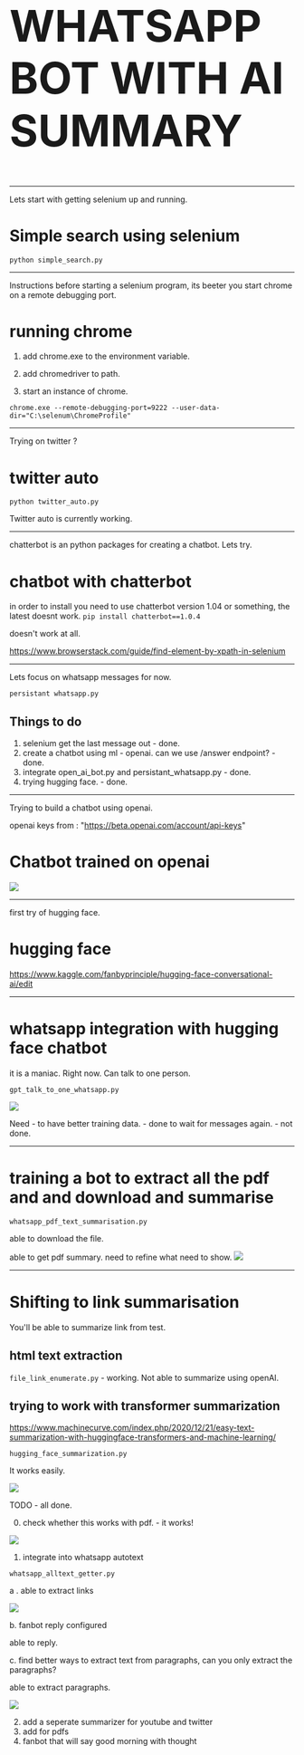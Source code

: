 <style>
.heading-1{
  font-size: 550%!important;
  line-height: 120%!important;
}
</style>

<h1 class="heading-1">
  WHATSAPP BOT WITH AI SUMMARY
</h1>

----------------
Lets start with getting selenium up and running.

# Simple search using selenium

`python simple_search.py`

-----------------
Instructions before starting a selenium program, its beeter you start chrome on a remote debugging port.

# running chrome

1. add chrome.exe to the environment variable. 

2. add chromedriver to path.

3. start an instance of chrome.

```
chrome.exe --remote-debugging-port=9222 --user-data-dir="C:\selenum\ChromeProfile"
```

---------------
Trying on twitter ?

# twitter auto

`python twitter_auto.py`

Twitter auto is currently working.

----------------

chatterbot is an python packages for creating a chatbot. Lets try.

# chatbot with chatterbot

in order to install you need to use chatterbot version 1.04 or something, the latest doesnt work.
`pip install chatterbot==1.0.4`

doesn't work at all.

https://www.browserstack.com/guide/find-element-by-xpath-in-selenium

------------------

Lets focus on whatsapp messages for now.

`persistant whatsapp.py`

## Things to do
1. selenium get the last message out - done.
2. create a chatbot using ml - openai. can we use /answer endpoint? - done.
3. integrate open_ai_bot.py and persistant_whatsapp.py - done.
4. trying hugging face. - done.

-------------------------

Trying to build a chatbot using openai.

openai keys from : "https://beta.openai.com/account/api-keys"

# Chatbot trained on openai

![](gpt3_chatbot.gif)

-------------------------
first try of hugging face.

# hugging face

https://www.kaggle.com/fanbyprinciple/hugging-face-conversational-ai/edit


-----------------------
# whatsapp integration with hugging face chatbot

it is a maniac. Right now.
Can talk to one person.

`gpt_talk_to_one_whatsapp.py`

![](maniac.png)

Need -  to have better training data. - done
        to wait for messages again.  - not done.

--------------------------
# training a bot to extract  all the pdf and and download and summarise

`whatsapp_pdf_text_summarisation.py`

able to download the file.

able to get pdf summary. need to refine what need to show.
![](pdfsummary.png)

------------------------------














# Shifting to link summarisation

You'll be able to summarize link from test.


## html text extraction 

`file_link_enumerate.py` - working. Not able to summarize using openAI.

## trying to work with transformer summarization

https://www.machinecurve.com/index.php/2020/12/21/easy-text-summarization-with-huggingface-transformers-and-machine-learning/

`hugging_face_summarization.py`

It works easily.

![](huggingface_summarizer.png)

TODO - all done.

0. check whether this works with pdf. - it works!

![](whatsapp_pdf.png)

1. integrate into whatsapp autotext 

`whatsapp_alltext_getter.py`

a . able to extract links 

![](extracting_links.png)

b. fanbot reply configured

able to reply.

c. find better ways to extract text from paragraphs, can you only extract the paragraphs?

able to extract paragraphs.

![](summary.png)

2. add a seperate summarizer for youtube and twitter
3. add for pdfs
4. fanbot that will say good morning with thought